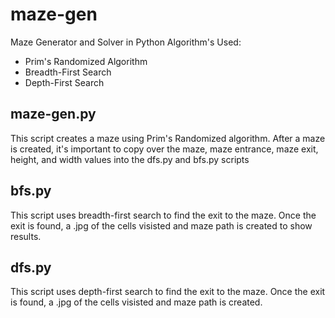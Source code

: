 # maze-gen
Maze Generator and Solver in Python
Algorithm's Used:
* Prim's Randomized Algorithm
* Breadth-First Search
* Depth-First Search


## maze-gen.py
This script creates a maze using Prim's Randomized algorithm. After a maze is created, it's important to copy over the maze, maze entrance, maze exit, height, and width values into the dfs.py and bfs.py scripts

## bfs.py
This script uses breadth-first search to find the exit to the maze. Once the exit is found, a .jpg of the cells visisted and maze path is created to show results. 

## dfs.py
This script uses depth-first search to find the exit to the maze. Once the exit is found, a .jpg of the cells visisted and maze path is created. 


